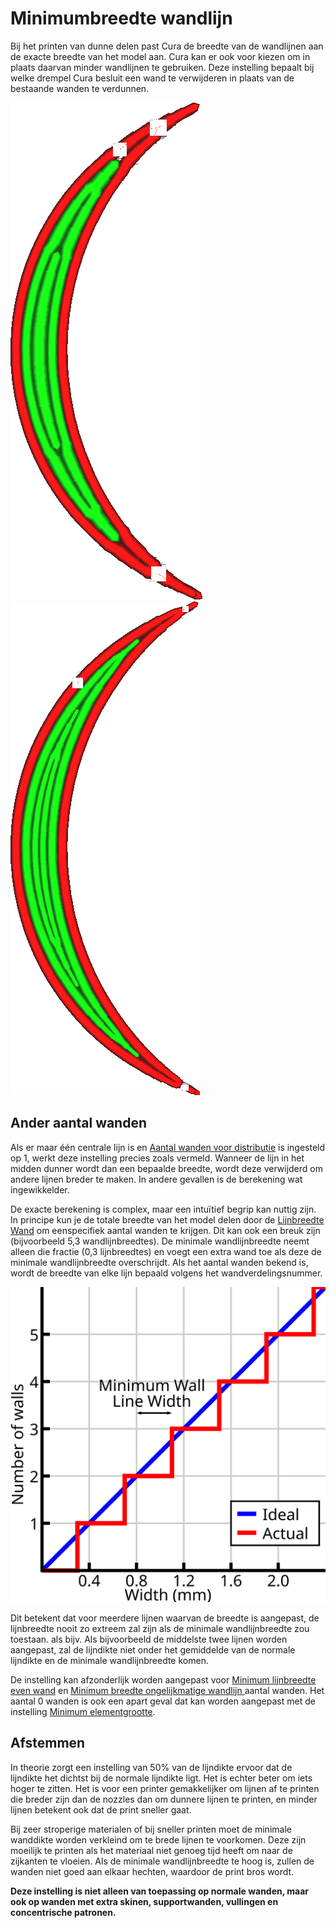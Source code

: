Minimumbreedte wandlijn
====
Bij het printen van dunne delen past Cura de breedte van de wandlijnen aan de exacte breedte van het model aan. Cura kan er ook voor kiezen om in plaats daarvan minder wandlijnen te gebruiken. Deze instelling bepaalt bij welke drempel Cura besluit een wand te verwijderen in plaats van de bestaande wanden te verdunnen.

<!--screenshot {
"image_path": "min_wall_line_width_0_34.png",
"modellen": [{"script": "moon_sickle.scad"}],
"camera_positie": [0, 0, 63],
"instellingen": {
	"min_wall_line_width": 0,34,
	"wall_line_count": 3,
	"wall_transition_angle": 20
},
"laag": 14,
"kleuren": 32
}-->
<!--screenshot {
"image_path": "min_wall_line_width_0_1.png",
"modellen": [{"script": "moon_sickle.scad"}],
"camera_positie": [0, 0, 63],
"instellingen": {
	"min_wall_line_width": 0.1,
	"wall_line_count": 3,
	"wall_transition_angle": 20
},
"laag": 14,
"kleuren": 32
}-->
![Meestal worden de lijnen breder gemaakt om te passen](../../../articles/images/min_wall_line_width_0_34.png)
![Door de minimale lijndikte te verkleinen, worden meer lijnen gebruikt.](../../../articles/images/min_wall_line_width_0_1.png)

Ander aantal wanden
----
Als er maar één centrale lijn is en [Aantal wanden voor distributie](wall_distribution_count.md) is ingesteld op 1, werkt deze instelling precies zoals vermeld. Wanneer de lijn in het midden dunner wordt dan een bepaalde breedte, wordt deze verwijderd om andere lijnen breder te maken. In andere gevallen is de berekening wat ingewikkelder.

De exacte berekening is complex, maar een intuïtief begrip kan nuttig zijn. In principe kun je de totale breedte van het model delen door de [Lijnbreedte Wand](../resolution/wall_line_width.md) om een ​​specifiek aantal wanden te krijgen. Dit kan ook een breuk zijn (bijvoorbeeld 5,3 wandlijnbreedtes). De minimale wandlijnbreedte neemt alleen die fractie (0,3 lijnbreedtes) en voegt een extra wand toe als deze de minimale wandlijnbreedte overschrijdt. Als het aantal wanden bekend is, wordt de breedte van elke lijn bepaald volgens het wandverdelingsnummer.

![Min wand lijndikte verschuift de drempel voor het toevoegen van een nieuwe lijn naar links of rechts](../../../articles/images/min_wall_line_width.svg)

Dit betekent dat voor meerdere lijnen waarvan de breedte is aangepast, de lijnbreedte nooit zo extreem zal zijn als de minimale wandlijnbreedte zou toestaan. als bijv. Als bijvoorbeeld de middelste twee lijnen worden aangepast, zal de lijndikte niet onder het gemiddelde van de normale lijndikte en de minimale wandlijnbreedte komen.

De instelling kan afzonderlijk worden aangepast voor [Minimum lijnbreedte even wand](min_even_wall_line_width.md) en [Minimum breedte ongelijkmatige wandlijn ](min_odd_wall_line_width.md) aantal wanden. Het aantal 0 wanden is ook een apart geval dat kan worden aangepast met de instelling [Minimum elementgrootte](min_feature_size.md).

Afstemmen
----
In theorie zorgt een instelling van 50% van de lijndikte ervoor dat de lijndikte het dichtst bij de normale lijndikte ligt. Het is echter beter om iets hoger te zitten. Het is voor een printer gemakkelijker om lijnen af ​​te printen die breder zijn dan de nozzles dan om dunnere lijnen ​te printen, en minder lijnen betekent ook dat de print sneller gaat.

Bij zeer stroperige materialen of bij sneller printen moet de minimale wanddikte worden verkleind om te brede lijnen te voorkomen. Deze zijn moeilijk te printen als het materiaal niet genoeg tijd heeft om naar de zijkanten te vloeien. Als de minimale wandlijnbreedte te hoog is, zullen de wanden niet goed aan elkaar hechten, waardoor de print bros wordt.

**Deze instelling is niet alleen van toepassing op normale wanden, maar ook op wanden met extra skinen, supportwanden, vullingen en concentrische patronen.**